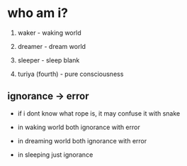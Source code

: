 # who am i?

1. waker - waking world
2. dreamer - dream world
3. sleeper - sleep blank

4. turiya (fourth) - pure consciousness


## ignorance -> error

- if i dont know what rope is, it may confuse it with snake

- in waking world both ignorance with error
- in dreaming world both ignorance with error
- in sleeping just ignorance

